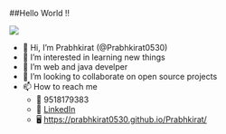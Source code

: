 ##Hello World !!


<img src="https://img.shields.io/badge/WhatsApp-25D366?style=for-the-badge&logo=whatsapp&logoColor=white">


- 👋 Hi, I’m Prabhkirat (@Prabhkirat0530)
- 👀 I’m interested in learning new things
- 🌱 I’m web and java develper
- 💞️ I’m looking to collaborate on open source projects
- 📫 How to reach me 
  - 📱 9518179383
  - 🏢 [LinkedIn](https://www.linkedin.com/in/prabhkirat-singh-12a5691b7/)
  - 🖥 https://prabhkirat0530.github.io/Prabhkirat/
